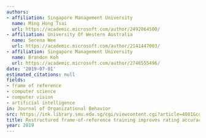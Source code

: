 ```yaml
---
authors:
- affiliation: Singapore Management University
  name: Ming Hong Tsai
  url: https://academic.microsoft.com/author/2492064500/
- affiliation: University Of Western Australia
  name: Serena Wee
  url: https://academic.microsoft.com/author/2141447003/
- affiliation: Singapore Management University
  name: Brandon Koh
  url: https://academic.microsoft.com/author/2746555496/
date: '2019-07-01'
estimated_citations: null
fields:
- frame of reference
- computer science
- computer vision
- artificial intelligence
in: Journal of Organizational Behavior
src: https://ink.library.smu.edu.sg/cgi/viewcontent.cgi?article=4081&context=soss_research
title: Restructured frame-of-reference training improves rating accuracy
year: 2019
---
```

